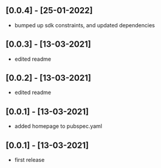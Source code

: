 ## [0.0.4] - [25-01-2022]
- bumped up sdk constraints, and updated dependencies
## [0.0.3] - [13-03-2021]
- edited readme
## [0.0.2] - [13-03-2021]
- edited readme
## [0.0.1] - [13-03-2021]
- added homepage to pubspec.yaml
## [0.0.1] - [13-03-2021]
- first release
